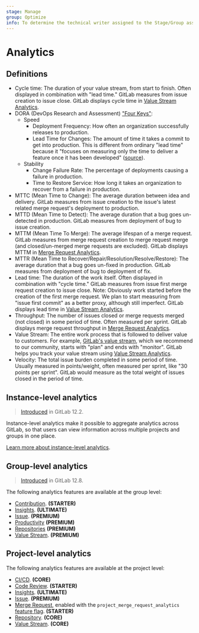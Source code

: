 ```yaml
---
stage: Manage
group: Optimize
info: To determine the technical writer assigned to the Stage/Group associated with this page, see https://about.gitlab.com/handbook/engineering/ux/technical-writing/#assignments
---
```


# Analytics

## Definitions

- Cycle time: The duration of your value stream, from start to finish.  Often displayed in combination with "lead time."  GitLab measures from issue creation to issue close.  GitLab displays cycle time in [Value Stream Analytics](value_stream_analytics.md).
- DORA (DevOps Research and Assessment) ["Four Keys"](https://cloud.google.com/blog/products/devops-sre/using-the-four-keys-to-measure-your-devops-performance):
  - Speed
    - Deployment Frequency: How often an organization successfully releases to production.
    - Lead Time for Changes: The amount of time it takes a commit to get into production.  This is different from ordinary "lead time" because it "focuses on measuring only the time to deliver a feature once it has been developed" ([source](https://devops.com/measuring-devops-performance/)).
  - Stability
    - Change Failure Rate: The percentage of deployments causing a failure in production.
    - Time to Restore Service: How long it takes an organization to recover from a failure in production.
- MTTC (Mean Time to Change): The average duration between idea and delivery.  GitLab measures from issue creation to the issue's latest related merge request's deployment to production.
- MTTD (Mean Time to Detect): The average duration that a bug goes un-detected in production.  GitLab measures from deployment of bug to issue creation.
- MTTM (Mean Time To Merge): The average lifespan of a merge request.  GitLab measures from merge request creation to merge request merge (and closed/un-merged merge requests are excluded).  GitLab displays MTTM in [Merge Request Analytics](merge_request_analytics.md).
- MTTR (Mean Time to Recover/Repair/Resolution/Resolve/Restore): The average duration that a bug goes un-fixed in production.  GitLab measures from deployment of bug to deployment of fix.
- Lead time: The duration of the work itself.  Often displayed in combination with "cycle time."  GitLab measures from issue first merge request creation to issue close.  Note: Obviously work started before the creation of the first merge request. We plan to start measuring from "issue first commit" as a better proxy, although still imperfect.  GitLab displays lead time in [Value Stream Analytics](value_stream_analytics.md).
- Throughput: The number of issues closed or merge requests merged (not closed) in some period of time.  Often measured per sprint.  GitLab displays merge request throughput in [Merge Request Analytics](merge_request_analytics.md).
- Value Stream: The entire work process that is followed to deliver value to customers.  For example, [GitLab's value stream](https://about.gitlab.com/stages-devops-lifecycle/), which we recommend to our community, starts with "plan" and ends with "monitor".  GitLab helps you track your value stream using [Value Stream Analytics](value_stream_analytics.md).
- Velocity: The total issue burden completed in some period of time.  Usually measured in points/weight, often measured per sprint, like "30 points per sprint".  GitLab would measure as the total weight of issues closed in the period of time.

## Instance-level analytics

> [Introduced](https://gitlab.com/gitlab-org/gitlab/-/issues/12077) in GitLab 12.2.

Instance-level analytics make it possible to aggregate analytics across
GitLab, so that users can view information across multiple projects and groups
in one place.

[Learn more about instance-level analytics](../admin_area/analytics/index.md).

## Group-level analytics

> [Introduced](https://gitlab.com/gitlab-org/gitlab/-/issues/195979) in GitLab 12.8.

The following analytics features are available at the group level:

- [Contribution](../group/contribution_analytics/index.md). **(STARTER)**
- [Insights](../group/insights/index.md). **(ULTIMATE)**
- [Issue](../group/issues_analytics/index.md). **(PREMIUM)**
- [Productivity](productivity_analytics.md) **(PREMIUM)**
- [Repositories](../group/repositories_analytics/index.md) **(PREMIUM)**
- [Value Stream](value_stream_analytics.md). **(PREMIUM)**

## Project-level analytics

The following analytics features are available at the project level:

- [CI/CD](ci_cd_analytics.md). **(CORE)**
- [Code Review](code_review_analytics.md). **(STARTER)**
- [Insights](../project/insights/index.md). **(ULTIMATE)**
- [Issue](../group/issues_analytics/index.md). **(PREMIUM)**
- [Merge Request](merge_request_analytics.md), enabled with the `project_merge_request_analytics`
  [feature flag](../../development/feature_flags/development.md#enabling-a-feature-flag-locally-in-development). **(STARTER)**
- [Repository](repository_analytics.md). **(CORE)**
- [Value Stream](value_stream_analytics.md). **(CORE)**
